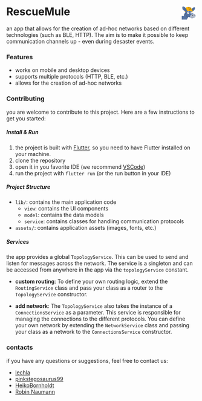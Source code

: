 # RescueMule _<img src="./assets/images/appicon.png" width="40" align="right"/>_

an app that allows for the creation of ad-hoc networks based on different technologies (such as BLE, HTTP). The aim is to make it possible to keep communication channels up - even during desaster events.

### Features

- works on mobile and desktop devices
- supports multiple protocols (HTTP, BLE, etc.)
- allows for the creation of ad-hoc networks

### Contributing

you are welcome to contribute to this project. Here are a few instructions to get you started:

##### Install & Run

1. the project is built with [Flutter](https://flutter.dev/), so you need to have Flutter installed on your machine.
2. clone the repository
3. open it in you favorite IDE (we recommend [VSCode](https://code.visualstudio.com/))
4. run the project with `flutter run` (or the run button in your IDE)

##### Project Structure

- `lib/`: contains the main application code
  - `view`: contains the UI components
  - `model`: contains the data models
  - `service`: contains classes for handling communication protocols
- `assets/`: contains application assets (images, fonts, etc.)

##### Services

the app provides a global `TopologyService`. This can be used to send and listen for messages across the network. The service is a singleton and can be accessed from anywhere in the app via the `topologyService` constant.

- **custom routing**: To define your own routing logic, extend the `RoutingService` class and pass your class as a router to the `TopologyService` constructor.

- **add network**: The `TopologyService` also takes the instance of a `ConnectionsService` as a parameter. This service is responsible for managing the connections to the different protocols. You can define your own network by extending the `NetworkService` class and passing your class as a network to the `ConnectionsService` constructor.

### contacts

if you have any questions or suggestions, feel free to contact us:

- [lechla](https://github.com/lechla)
- [pinkstegosaurus99](https://github.com/pinkstegosaurus99)
- [HeikoBornholdt](https://github.com/HeikoBornholdt)
- [Robin Naumann](https://github.com/RobinNaumann)
